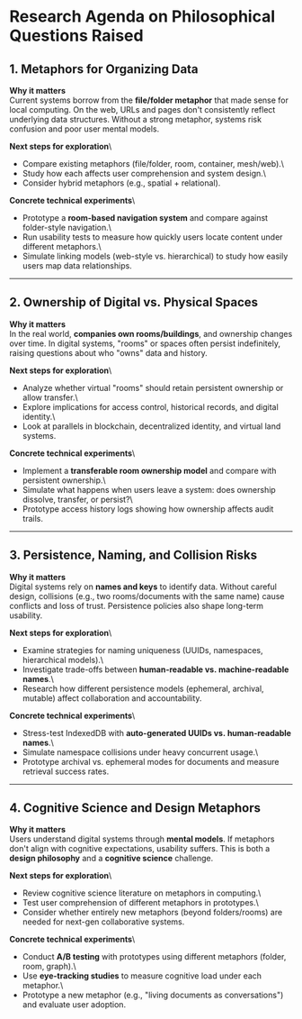 # Research Agenda on Philosophical Questions Raised

## 1. Metaphors for Organizing Data

**Why it matters**\
Current systems borrow from the **file/folder metaphor** that made sense
for local computing. On the web, URLs and pages don't consistently
reflect underlying data structures. Without a strong metaphor, systems
risk confusion and poor user mental models.

**Next steps for exploration**\
- Compare existing metaphors (file/folder, room, container, mesh/web).\
- Study how each affects user comprehension and system design.\
- Consider hybrid metaphors (e.g., spatial + relational).

**Concrete technical experiments**\
- Prototype a **room-based navigation system** and compare against
folder-style navigation.\
- Run usability tests to measure how quickly users locate content under
different metaphors.\
- Simulate linking models (web-style vs. hierarchical) to study how
easily users map data relationships.

------------------------------------------------------------------------

## 2. Ownership of Digital vs. Physical Spaces

**Why it matters**\
In the real world, **companies own rooms/buildings**, and ownership
changes over time. In digital systems, "rooms" or spaces often persist
indefinitely, raising questions about who "owns" data and history.

**Next steps for exploration**\
- Analyze whether virtual "rooms" should retain persistent ownership or
allow transfer.\
- Explore implications for access control, historical records, and
digital identity.\
- Look at parallels in blockchain, decentralized identity, and virtual
land systems.

**Concrete technical experiments**\
- Implement a **transferable room ownership model** and compare with
persistent ownership.\
- Simulate what happens when users leave a system: does ownership
dissolve, transfer, or persist?\
- Prototype access history logs showing how ownership affects audit
trails.

------------------------------------------------------------------------

## 3. Persistence, Naming, and Collision Risks

**Why it matters**\
Digital systems rely on **names and keys** to identify data. Without
careful design, collisions (e.g., two rooms/documents with the same
name) cause conflicts and loss of trust. Persistence policies also shape
long-term usability.

**Next steps for exploration**\
- Examine strategies for naming uniqueness (UUIDs, namespaces,
hierarchical models).\
- Investigate trade-offs between **human-readable vs. machine-readable
names**.\
- Research how different persistence models (ephemeral, archival,
mutable) affect collaboration and accountability.

**Concrete technical experiments**\
- Stress-test IndexedDB with **auto-generated UUIDs vs. human-readable
names**.\
- Simulate namespace collisions under heavy concurrent usage.\
- Prototype archival vs. ephemeral modes for documents and measure
retrieval success rates.

------------------------------------------------------------------------

## 4. Cognitive Science and Design Metaphors

**Why it matters**\
Users understand digital systems through **mental models**. If metaphors
don't align with cognitive expectations, usability suffers. This is both
a **design philosophy** and a **cognitive science** challenge.

**Next steps for exploration**\
- Review cognitive science literature on metaphors in computing.\
- Test user comprehension of different metaphors in prototypes.\
- Consider whether entirely new metaphors (beyond folders/rooms) are
needed for next-gen collaborative systems.

**Concrete technical experiments**\
- Conduct **A/B testing** with prototypes using different metaphors
(folder, room, graph).\
- Use **eye-tracking studies** to measure cognitive load under each
metaphor.\
- Prototype a new metaphor (e.g., "living documents as conversations")
and evaluate user adoption.
